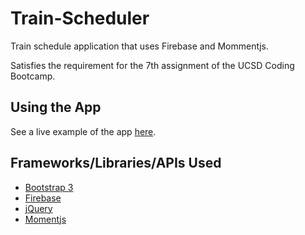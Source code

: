 # Train-Scheduler
Train schedule application that uses Firebase and Mommentjs.

Satisfies the requirement for the 7th assignment of the UCSD Coding
Bootcamp.

## Using the App
See a live example of the app [here]().

## Frameworks/Libraries/APIs Used
* [Bootstrap 3](https://getbootstrap.com/docs/3.3/)
* [Firebase](https://firebase.google.com/)
* [jQuery](http://jquery.com/)
* [Momentjs](https://momentjs.com/)
